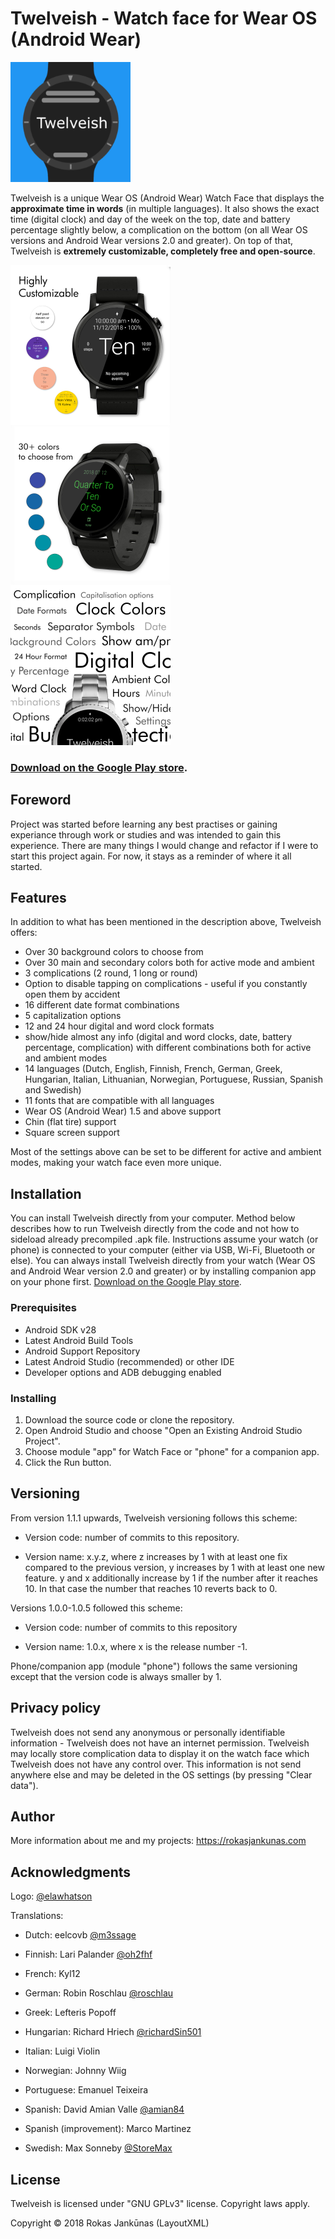 # Twelveish - Watch face for Wear OS (Android Wear)

<img src="https://raw.githubusercontent.com/LayoutXML/Twelveish/master/app/src/main/ic_launcher-web.png" width="192" alt="Twelveish Watch Face for Wear OS (Android Wear) - Logo">

Twelveish is a unique Wear OS (Android Wear) Watch Face that displays the **approximate time in words** (in multiple languages). It also shows the exact time (digital clock) and day of the week on the top, date and battery percentage slightly below, a complication on the bottom (on all Wear OS versions and Android Wear versions 2.0 and greater). On top of that, Twelveish is **extremely customizable, completely free and open-source**.

<img src="https://raw.githubusercontent.com/LayoutXML/Twelveish/master/screenshots/Twelveish-1.png" width="256" alt="Twelveish Watch Face for Wear OS (Android Wear) - Screenshot1" align="left">

<img src="https://raw.githubusercontent.com/LayoutXML/Twelveish/master/screenshots/Twelveish-2.png" width="256" alt="Twelveish Watch Face for Wear OS (Android Wear) - Screenshot2" align="left">

<img src="https://raw.githubusercontent.com/LayoutXML/Twelveish/master/screenshots/Twelveish-3.png" width="256" alt="Twelveish Watch Face for Wear OS (Android Wear) - Screenshot3">

### [Download on the Google Play store](https://play.google.com/store/apps/details?id=com.layoutxml.twelveish).

## Foreword

Project was started before learning any best practises or gaining experiance through work or studies and was intended to gain this experience. There are many things I would change and refactor if I were to start this project again. For now, it stays as a reminder of where it all started.

## Features

In addition to what has been mentioned in the description above, Twelveish offers:

* Over 30 background colors to choose from
* Over 30 main and secondary colors both for active mode and ambient
* 3 complications (2 round, 1 long or round)
* Option to disable tapping on complications - useful if you constantly open them by accident
* 16 different date format combinations
* 5 capitalization options
* 12 and 24 hour digital and word clock formats
* show/hide almost any info (digital and word clocks, date, battery percentage, complication) with different combinations both for active and ambient modes
* 14 languages (Dutch, English, Finnish, French, German, Greek, Hungarian, Italian, Lithuanian, Norwegian, Portuguese, Russian, Spanish and Swedish)
* 11 fonts that are compatible with all languages
* Wear OS (Android Wear) 1.5 and above support
* Chin (flat tire) support
* Square screen support

Most of the settings above can be set to be different for active and ambient modes, making your watch face even more unique.

## Installation

You can install Twelveish directly from your computer. Method below describes how to run Twelveish directly from the code and not how to sideload already precompiled .apk file. Instructions assume your watch (or phone) is connected to your computer (either via USB, Wi-Fi, Bluetooth or else). You can always install Twelveish directly from your watch (Wear OS and Android Wear version 2.0 and greater) or by installing companion app on your phone first. [Download on the Google Play store](https://play.google.com/store/apps/details?id=com.layoutxml.twelveish).

### Prerequisites

* Android SDK v28
* Latest Android Build Tools
* Android Support Repository
* Latest Android Studio (recommended) or other IDE
* Developer options and ADB debugging enabled

### Installing

1. Download the source code or clone the repository.
2. Open Android Studio and choose "Open an Existing Android Studio Project".
3. Choose module "app" for Watch Face or "phone" for a companion app.
4. Click the Run button.

## Versioning

From version 1.1.1 upwards, Twelveish versioning follows this scheme:

* Version code: number of commits to this repository.

* Version name: x.y.z, where z increases by 1 with at least one fix compared to the previous version, y increases by 1 with at least one new feature. y and x additionally increase by 1 if the number after it reaches 10. In that case the number that reaches 10 reverts back to 0.

Versions 1.0.0-1.0.5 followed this scheme:

* Version code: number of commits to this repository

* Version name: 1.0.x, where x is the release number -1.

Phone/companion app (module "phone") follows the same versioning except that the version code is always smaller by 1.

## Privacy policy

Twelveish does not send any anonymous or personally identifiable information - Twelveish does not have an internet permission. Twelveish may locally store complication data to display it on the watch face which Twelveish does not have any control over. This information is not send anywhere else and may be deleted in the OS settings (by pressing "Clear data").

## Author

More information about me and my projects: https://rokasjankunas.com

## Acknowledgments

Logo: [@elawhatson](https://github.com/elawhatson)

Translations:

* Dutch: eelcovb [@m3ssage](https://github.com/m3ssage)

* Finnish: Lari Palander [@oh2fhf](https://github.com/oh2fhf)

* French: Kyl12

* German: Robin Roschlau [@roschlau](https://github.com/roschlau)

* Greek: Lefteris Popoff

* Hungarian: Richard Hriech [@richardSin501](https://github.com/richardSin501)

* Italian: Luigi Violin

* Norwegian: Johnny Wiig

* Portuguese: Emanuel Teixeira

* Spanish: David Amian Valle [@amian84](https://github.com/amian84)

* Spanish (improvement): Marco Martinez

* Swedish: Max Sonneby [@StoreMax](https://github.com/StoreMax)

## License

Twelveish is licensed under "GNU GPLv3" license. Copyright laws apply.

Copyright © 2018 Rokas Jankūnas (LayoutXML)
